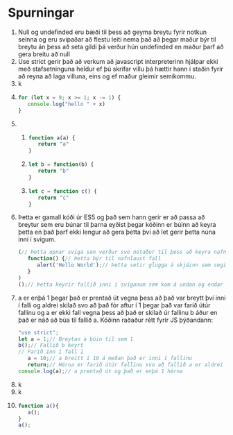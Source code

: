 # Spurningar

1. Null og undefinded eru bæði til þess að geyma breytu fyrir notkun seinna og eru svipaðar að flestu leiti nema það að þegar maður býr til breytu án þess að seta gildi þá verður hún undefinded en maður þarf að gera breitu að null
2. Use strict gerir það að verkum að javascript interpreterinn hjálpar ekki með stafsetninguna heldur ef þú skrifar villu þá hættir hann í staðin fyrir að reyna að laga villuna, eins og ef maður gleimir semíkommu.
3. k
4. ```javascript
   for (let x = 9; x >= 1; x -= 1) {
      console.log("hello " + x)
   }
   ```
5. 
   1. ```javascript
      function a(a) {
         return "a"
      }
      ```
   2. ```javascript
      let b = function(b) {
         return "b"
      }
      ```
   3. ```javascript
      let c = function c() {
         return "c"
      }
      ```
6. Þetta er gamall kóði úr ES5 og það sem hann gerir er að passa að breytur sem eru búnar til þarna eyðist þegar kóðinn er búinn að keyra þetta en það þarf ekki lengur að gera þetta því að let gerir þetta núna inni í svigum. 
   ```javascript
   (// Þetta opnar sviga sen verður svo notaður til þess að keyra nafnlausa fallið
      function() {// Þetta býr til nafnlaust fall
         alert('Hello World');// Þetta setir glugga á skjáinn sem segir Hello World
      }
   )
   ();// Þetta keyrir fallið inni í sviganum sem kom á undan og endar svo statement-ið
   ```
7. a er enþá 1 þegar það er prentað út vegna þess að það var breytt því inni í falli og aldrei skilað svo að það fór aftur í 1 þegar það var farið útúr fallinu og a er ekki fall vegna þess að það er skilað úr fallinu b áður en það er náð að búa til fallið a.
   Kóðinn raðaður rétt fyrir JS þýðandann:
   ```javascript
   "use strict";
   let a = 1;// Breytan a búin til sem 1
   b();// Fallið b keyrt
   // Farið inn í fall 1
      a = 10;// a breitt í 10 á meðan það er inni í fallinu
      return;// Hérna er farið útúr fallinu svo að fallið a er aldrei búið til og a var aldrei skilað aftur svo að það er enþá 1
   console.log(a);// a prentað út og það er enþá 1 hérna
   ```
8. k
9. k
10. ```javascript
    function a(){
       a();
    }
    a();
    ```